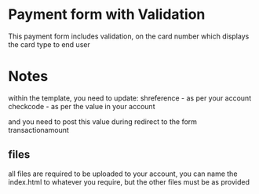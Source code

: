 # Payment form with Validation

This payment form includes validation, on the card number which displays the card type to end user


# Notes

within the template, you need to update:
shreference - as per your account
checkcode - as per the value in your account

and you need to post this value during redirect to the form
transactionamount

## files 

all files are required to be uploaded to your account, you can name the index.html to whatever you require, but the other files must be as provided